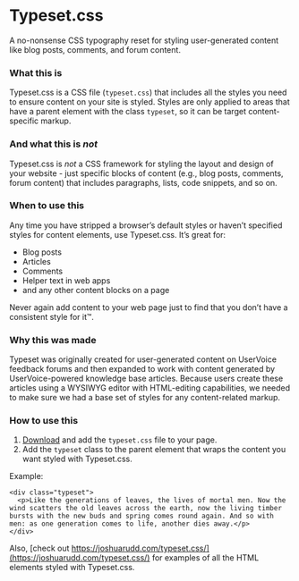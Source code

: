 # Typeset.css

A no-nonsense CSS typography reset for styling user-generated content like blog posts, comments, and forum content.

### What this is

Typeset.css is a CSS file (`typeset.css`) that includes all the styles you need to ensure content on your site is styled. Styles are only applied to areas that have a parent element with the class `typeset`, so it can be target content-specific markup.

### And what this is *not*

Typeset.css is *not* a CSS framework for styling the layout and design of your website - just specific blocks of content (e.g., blog posts, comments, forum content) that includes paragraphs, lists, code snippets, and so on.

### When to use this

Any time you have stripped a browser’s default styles or haven’t specified styles for content elements, use Typeset.css. It’s great for:

* Blog posts
* Articles
* Comments
* Helper text in web apps
* and any other content blocks on a page

Never again add content to your web page just to find that you don’t have a consistent style for it&trade;.

### Why this was made

Typeset was originally created for user-generated content on UserVoice feedback forums and then expanded to work with content generated by UserVoice-powered knowledge base articles. Because users create these articles using a WYSIWYG editor with HTML-editing capabilities, we needed to make sure we had a base set of styles for any content-related markup.

### How to use this

1. [Download](https://github.com/joshuarudd/typeset.css/zipball/master) and add the `typeset.css` file to your page.
2. Add the `typeset` class to the parent element that wraps the content you want styled with Typeset.css.

Example:

    <div class="typeset">
      <p>Like the generations of leaves, the lives of mortal men. Now the wind scatters the old leaves across the earth, now the living timber bursts with the new buds and spring comes round again. And so with men: as one generation comes to life, another dies away.</p>
    </div>


Also, [check out https://joshuarudd.com/typeset.css/](https://joshuarudd.com/typeset.css/) for examples of all the HTML elements styled with Typeset.css.
